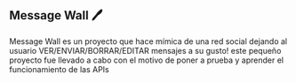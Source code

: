 Message Wall 🖊
-------------

Message Wall es un proyecto que hace mímica de una red social dejando al usuario VER/ENVIAR/BORRAR/EDITAR mensajes a su gusto!
este pequeño proyecto fue llevado a cabo con el motivo de poner a prueba y aprender el funcionamiento de las APIs





